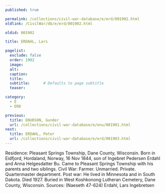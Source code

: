 ```yaml
---
published: true

permalink: /collections/civil-war-database/e/erd/001902.html
oldlink: /CivilWar/db/e/erd/001902.html

oldid: 001902

title: ERDAHL, Lars

pagelist:
  exclude: false
  order: 1902
  image: 
  alt:
  caption:
  title:
  subtitle:      # Defaults to page subtitle
  teaser:

category: 
  - E 
  - ERD

previous:
  title: ENUDSON, Gunder
  url: /collections/civil-war-database/e/enu/001901.html  
next:
  title: ERDAHL, Peter
  url: /collections/civil-war-database/e/erd/001903.html   
---
```

Residence: Pleasant Springs Township, Dane County, Wisconsin. Born in Eidfjord, Hordaland, Norway, 16 Nov 1844, son of Ingebret Pedersen Erdahl and Anna Helgesdatter Bu. Came to Pleasant Springs Township with his parents and two siblings. Civil War: Farmer. Unmarried. Private. Quartermaster department. Post war: He lived in Minnesota and in South Dakota. Died 1927. Buried in West Koshkonong Lutheran Cemetery, Dane County, Wisconsin. Sources: (Naeseth &#146;47-624) &#147;Erdahl, Lars Ingebretsen&#148;